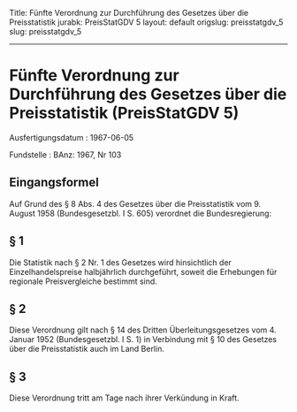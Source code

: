 Title: Fünfte Verordnung zur Durchführung des Gesetzes über die Preisstatistik
jurabk: PreisStatGDV 5
layout: default
origslug: preisstatgdv_5
slug: preisstatgdv_5

---

# Fünfte Verordnung zur Durchführung des Gesetzes über die Preisstatistik (PreisStatGDV 5)

Ausfertigungsdatum
:   1967-06-05

Fundstelle
:   BAnz: 1967, Nr 103



## Eingangsformel

Auf Grund des § 8 Abs. 4 des Gesetzes über die Preisstatistik vom 9.
August 1958 (Bundesgesetzbl. I S. 605) verordnet die Bundesregierung:


## § 1

Die Statistik nach § 2 Nr. 1 des Gesetzes wird hinsichtlich der
Einzelhandelspreise halbjährlich durchgeführt, soweit die Erhebungen
für regionale Preisvergleiche bestimmt sind.


## § 2

Diese Verordnung gilt nach § 14 des Dritten Überleitungsgesetzes vom
4\. Januar 1952 (Bundesgesetzbl. I S. 1) in Verbindung mit § 10 des
Gesetzes über die Preisstatistik auch im Land Berlin.


## § 3

Diese Verordnung tritt am Tage nach ihrer Verkündung in Kraft.

